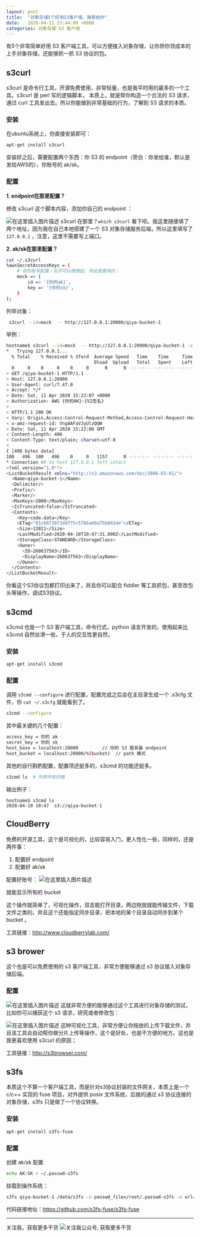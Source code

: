 ```yaml
---
layout: post
title:  "对象存储5个好用S3客户端，推荐给你"
date:   2020-04-11 23:44:09 +0800
categories: 对象存储 S3 客户端
---
```


有5个非常简单好用 S3 客户端工具，可以方便接入对象存储，让你昂你领成本的上手对象存储，还能够抓一抓 S3 协议的包。

## s3curl

s3curl 是命令行工具，开源免费使用，非常轻量，也是我平时用的最多的一个工具。s3curl 是 perl 写的逻辑脚本， 本质上，就是帮你构造一个合法的 S3 请求，通过 curl 工具发出去。所以你能做到非常基础的行为，了解到 S3 请求的本质。

### 安装

在ubuntu系统上，你直接安装即可：
```sh
apt-get install s3curl
```
安装好之后，需要配置两个东西：你 S3 的 endpoint（旁白：你发给谁，默认是发给AWS的），你账号的 ak/sk。


### 配置

**1. endpoint在那里配置？**

修改 s3curl 这个脚本内容，添加你自己的 endpoint ：

![在这里插入图片描述](https://upload-images.jianshu.io/upload_images/14414032-09ad5c33ae651d1a?imageMogr2/auto-orient/strip%7CimageView2/2/w/1240)
s3curl 在那里？`which s3curl` 看下呗。我这里随便填了两个地址，因为我在自己本地搭建了一个 S3 对象存储服务后端，所以这里填写了 `127.0.0.1` ，注意，这里不需要写上端口。

**2. ak/sk在那里配置？**

```sh
cat ~/.s3curl 
%awsSecretAccessKeys = (
    # 你的账号配置；名字可以随便起，待会是要用的； 
    mock => {
        id => '{你的ak}',
        key => '{你的sk}',
    }
);
```

列举对象：
```sh
 s3curl --id=mock  -- http://127.0.0.1:20000/qiya-bucket-1
```

举例：

```sh
hostname$ s3curl --id=mock  -- http://127.0.0.1:20000/qiya-bucket-1 -v|xmllint -format -
*   Trying 127.0.0.1...
  % Total    % Received % Xferd  Average Speed   Time    Time     Time  Current
                                 Dload  Upload   Total   Spent    Left  Speed
  0     0    0     0    0     0      0      0 --:--:-- --:--:-- --:--:--     0* Connected to 127.0.0.1 (127.0.0.1) port 20000 (#0)
> GET /qiya-bucket-1 HTTP/1.1
> Host: 127.0.0.1:20000
> User-Agent: curl/7.47.0
> Accept: */*
> Date: Sat, 11 Apr 2020 15:22:07 +0000
> Authorization: AWS {你的AK}:{V2签名}
> 
< HTTP/1.1 200 OK
< Vary: Origin,Access-Control-Request-Method,Access-Control-Request-Headers
< x-amz-request-id: VngAAFaVJyUlzQQW
< Date: Sat, 11 Apr 2020 15:22:08 GMT
< Content-Length: 496
< Content-Type: text/plain; charset=utf-8
< 
{ [496 bytes data]
100   496  100   496    0     0   1157      0 --:--:-- --:--:-- --:--:--  1158
* Connection #0 to host 127.0.0.1 left intact
<?xml version="1.0"?>
<ListBucketResult xmlns="http://s3.amazonaws.com/doc/2006-03-01/">
  <Name>qiya-bucket-1</Name>
  <Delimiter/>
  <Prefix/>
  <Marker/>
  <MaxKeys>1000</MaxKeys>
  <IsTruncated>false</IsTruncated>
  <Contents>
    <Key>code.data</Key>
    <ETag>"81c6873073ddf75c5766a60a75b002de"</ETag>
    <Size>13811</Size>
    <LastModified>2020-04-10T10:47:31.000Z</LastModified>
    <StorageClass>STANDARD</StorageClass>
    <Owner>
      <ID>260637563</ID>
      <DisplayName>260637563</DisplayName>
    </Owner>
  </Contents>
</ListBucketResult>
```

你看这个S3协议包都打印出来了，并且你可以配合 fiddler 等工具抓包，甚至改包头等操作，调试S3协议。

## s3cmd

s3cmd 也是一个 S3 客户端工具，命令行式，python 语言开发的，使用起来比 s3cmd 自然丝滑一些，于人的交互性更自然。

### 安装

```sh
apt-get install s3cmd
```

### 配置

调用 `s3cmd --configure` 进行配置，配置完成之后会在主目录生成一个 .s3cfg 文件，你 `cat ~/.s3cfg` 就能看到了。

```sh
s3cmd --configure
```

其中最关键的几个配置：

```sh
access_key = 你的 ak
secret_key = 你的 sk
host_base = localhost:20000         // 你的 S3 服务器 endpoint
host_bucket = localhost:20000/%(bucket)  // path 模式
```

其他的自行斟酌配置，配置项还挺多的，s3cmd 的功能还挺多。

```sh
s3cmd ls  # 列举所有的桶
```

输出例子：

```
hostname$ s3cmd ls 
2020-04-10 10:47  s3://qiya-bucket-1
```

## CloudBerry

免费的开源工具，这个是可视化的，比较容易入门，更人性化一些，同样的，还是两件事：

1. 配置好 endpoint
2. 配置好 ak/sk

配置好账号：
![在这里插入图片描述](https://upload-images.jianshu.io/upload_images/14414032-9a5f72d6d5d7416e?imageMogr2/auto-orient/strip%7CimageView2/2/w/1240)

就能显示所有的 bucket

这个操作就简单了，可视化操作，双击能打开目录，两边拖放就能传输文件，下载文件之类的。并且这个还能指定同步目录，把本地的某个目录自动同步到某个 bucket 。

工具链接：http://www.cloudberrylab.com/

## s3 brower

这个也是可以免费使用的 s3 客户端工具，非常方便能够通过 s3 协议接入对象存储后端。

### 配置

![在这里插入图片描述](https://upload-images.jianshu.io/upload_images/14414032-83f255e13b249422?imageMogr2/auto-orient/strip%7CimageView2/2/w/1240)
这就非常方便的能够通过这个工具进行对象存储的测试，比如你可以捕获这个 s3 请求，研究或者修改包：

![在这里插入图片描述](https://upload-images.jianshu.io/upload_images/14414032-e7c71476ceb063c0?imageMogr2/auto-orient/strip%7CimageView2/2/w/1240)
这种可视化工具，非常方便让你拖放的上传下载文件，并且该工具会自动帮你做分片上传等操作，这个是好处，也是不方便的地方。这也是我更喜欢使用 s3curl 的原因；

工具链接：http://s3browser.com/


## s3fs

本质这个不算一个客户端工具，而是针对s3协议封装的文件网关，本质上是一个 c/c++ 实现的 fuse 项目，对外提供 posix 文件系统，后接的通过 s3 协议连接的对象存储，s3fs 只是做了一个协议转换。

### 安装

```sh
apt-get install s3fs-fuse
```

### 配置

创建 ak/sk 配置

```sh
echo AK:SK > ~/.passwd-s3fs
```

挂载到操作系统：

```sh
s3fs qiya-bucket-1 /data/s3fs -o passwd_file=/root/.passwd-s3fs -o url=http://s3.example.xxx.com -o use_path_request_style
```

代码链接地址：https://github.com/s3fs-fuse/s3fs-fuse

---

关注我，获取更多干货
![关注我公众号, 获取更多干货](https://cdn.jsdelivr.net/gh/liqingqiya/liqingqiya.github.io/images/wechat_public_no.png)
